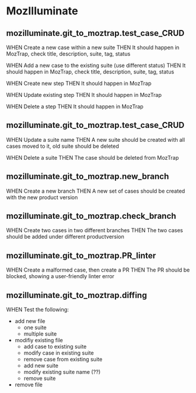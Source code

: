# MozIlluminate 

## mozilluminate.git_to_moztrap.test_case_CRUD
WHEN Create a new case within a new suite
THEN It should happen in MozTrap, check title, description, suite, tag, status

WHEN Add a new case to the existing suite (use different status)
THEN It should happen in MozTrap, check title, description, suite, tag, status

WHEN Create new step 
THEN It should happen in MozTrap

WHEN Update existing step 
THEN It should happen in MozTrap

WHEN Delete a step
THEN It should happen in MozTrap

## mozilluminate.git_to_moztrap.test_case_CRUD
WHEN Update a suite name 
THEN A new suite should be created with all cases moved to it, old suite should be deleted

WHEN Delete a suite
THEN The case should be deleted from MozTrap

## mozilluminate.git_to_moztrap.new_branch
WHEN Create a new branch
THEN A new set of cases should be created with the new product version

## mozilluminate.git_to_moztrap.check_branch
WHEN Create two cases in two different branches
THEN The two cases should be added under different productversion

## mozilluminate.git_to_moztrap.PR_linter
WHEN Create a malformed case, then create a PR
THEN The PR should be blocked, showing a user-friendly linter error

## mozilluminate.git_to_moztrap.diffing
WHEN Test the following:
* add new file
  * one suite
  * multiple suite
* modifiy existing file
  * add case to existing suite
  * modify case in existing suite
  * remove case from existing suite
  * add new suite 
  * modify existing suite name (??)
  * remove suite
* remove file
